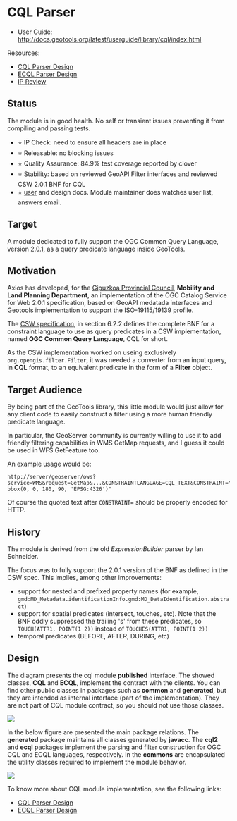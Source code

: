 CQL Parser
==========

* User Guide: http://docs.geotools.org/latest/userguide/library/cql/index.html

Resources:

* [CQL Parser Design](CQL.md)
* [ECQL Parser Design](ECQL.md)
* [IP Review](REVIEW.md)

## Status

The module is in good health. No self or transient issues preventing it from compiling and passing tests.

* :star: IP Check: need to ensure all headers are in place
* :star: Releasable: no blocking issues
* :star: Quality Assurance: 84.9% test coverage reported by clover
* :star: Stability: based on reviewed GeoAPI Filter interfaces and reviewed CSW 2.0.1 BNF for CQL
* :star: [user](http://docs.geotools.org/stable/userguide/library/cql/index.html) and design docs. Module maintainer does watches user list, answers email.

## Target

A module dedicated to fully support the OGC Common Query Language, version 2.0.1, as a query predicate language inside GeoTools.

## Motivation

Axios has developed, for the [Gipuzkoa Provincial
Council](http://b5m.gipuzkoa.net), **Mobility and Land Planning
Department**, an implementation of the OGC Catalog Service for Web 2.0.1
specification, based on GeoAPI medatada interfaces and Geotools
implementation to support the ISO-19115/19139 profile.

The [CSW
specification](http://portal.opengeospatial.org/files/?artifact_id=5929&version=2),
in section 6.2.2 defines the complete BNF for a constraint language to
use as query predicates in a CSW implementation, named **OGC Common
Query Language**, CQL for short.

As the CSW implementation worked on useing exclusively
`org.opengis.filter.Filter`, it was needed a converter from an input
query, in **CQL** format, to an equivalent predicate in the form of a
**Filter** object.

## Target Audience

By being part of the GeoTools library, this little module would just
allow for any client code to easily construct a filter using a more
human friendly predicate language.

In particular, the GeoServer community is currently willing to use it to
add friendly filtering capabilities in WMS GetMap requests, and I guess
it could be used in WFS GetFeature too.

An example usage would be:

```
http://server/geoserver/ows?service=WMS&request=GetMap&...&CONSTRAINTLANGUAGE=CQL_TEXT&CONSTRAINT="the_geom bbox(0, 0, 180, 90, 'EPSG:4326')"
```

Of course the quoted text after `CONSTRAINT=` should be properly encoded for HTTP.

## History

The module is derived from the old *ExpressionBuilder* parser by Ian Schneider.

The focus was to fully support the 2.0.1 version of the BNF as defined
in the CSW spec. This implies, among other improvements:

-   support for nested and prefixed property names (for example,
    `gmd:MD_Metadata.identificationInfo.gmd:MD_DataIdentification.abstract`)
-   support for spatial predicates (intersect, touches, etc). Note that
    the BNF oddly suppressed the trailing 's' from these predicates, so
    `TOUCH(ATTR1, POINT(1 2))` instead of `TOUCHES(ATTR1, POINT(1 2))`
-   temporal predicates (BEFORE, AFTER, DURING, etc)

## Design

The diagram presents the cql module **published** interface. The showed
classes, **CQL** and **ECQL**, implement the contract with the clients.
You can find other public classes in packages such as **common** and
**generated**, but they are intended as internal interface (part of the
implementation). They are not part of CQL module contract, so you should
not use those classes.

![](interface.jpg)

In the below figure are presented the main package relations. The
**generated** package maintains all classes generated by **javacc**. The
**cql2** and **ecql** packages implement the parsing and filter
construction for OGC CQL and ECQL languages, respectively. In the
**commons** are encapsulated the utility classes required to implement
the module behavior.

![](package.jpg)

To know more about CQL module implementation, see the following links:

* [CQL Parser Design](CQL.md)
* [ECQL Parser Design](ECQL.md)
